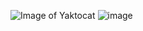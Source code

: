 ![Image of Yaktocat](https://octodex.github.com/images/yaktocat.png)
![image](https://user-images.githubusercontent.com/74694914/131441148-c11a3bc8-2d1f-47a4-ab02-13078afd9ab3.png)
